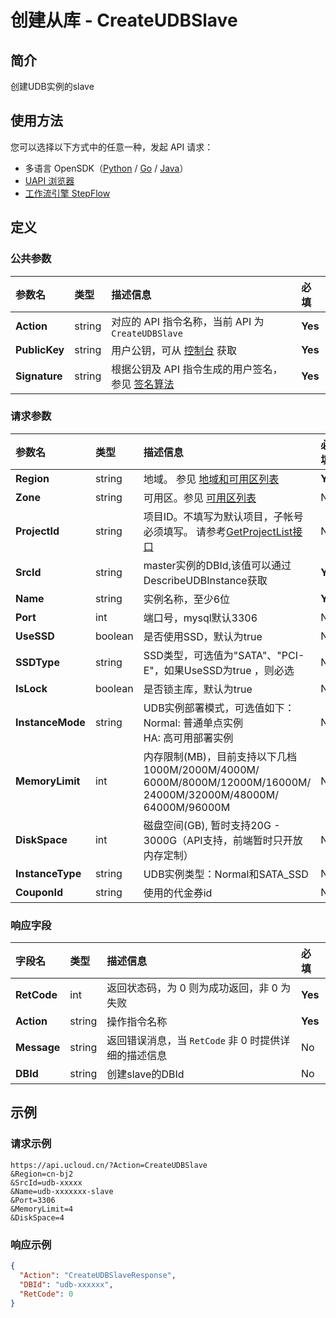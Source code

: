 # 创建从库 - CreateUDBSlave

## 简介

创建UDB实例的slave





## 使用方法

您可以选择以下方式中的任意一种，发起 API 请求：
- 多语言 OpenSDK（[Python](https://github.com/ucloud/ucloud-sdk-python3) / [Go](https://github.com/ucloud/ucloud-sdk-go) / [Java](https://github.com/ucloud/ucloud-sdk-java)）
- [UAPI 浏览器](https://console.ucloud.cn/uapi/detail?id=CreateUDBSlave)
- [工作流引擎 StepFlow](https://console.ucloud.cn/stepflow/manage/)

## 定义

### 公共参数

| 参数名 | 类型 | 描述信息 | 必填 |
|:---|:---|:---|:---|
| **Action**     | string  | 对应的 API 指令名称，当前 API 为 `CreateUDBSlave`                        | **Yes** |
| **PublicKey**  | string  | 用户公钥，可从 [控制台](https://console.ucloud.cn/uapi/apikey) 获取                                             | **Yes** |
| **Signature**  | string  | 根据公钥及 API 指令生成的用户签名，参见 [签名算法](api/summary/signature.md)  | **Yes** |

### 请求参数

| 参数名 | 类型 | 描述信息 | 必填 |
|:---|:---|:---|:---|
| **Region** | string | 地域。 参见 [地域和可用区列表](api/summary/regionlist) |**Yes**|
| **Zone** | string | 可用区。参见 [可用区列表](api/summary/regionlist) |No|
| **ProjectId** | string | 项目ID。不填写为默认项目，子帐号必须填写。 请参考[GetProjectList接口](api/summary/get_project_list) |No|
| **SrcId** | string | master实例的DBId,该值可以通过DescribeUDBInstance获取 |**Yes**|
| **Name** | string | 实例名称，至少6位 |**Yes**|
| **Port** | int | 端口号，mysql默认3306 |No|
| **UseSSD** | boolean | 是否使用SSD，默认为true |No|
| **SSDType** | string | SSD类型，可选值为"SATA"、"PCI-E"，如果UseSSD为true ，则必选 |No|
| **IsLock** | boolean | 是否锁主库，默认为true |No|
| **InstanceMode** | string | UDB实例部署模式，可选值如下：<br />Normal: 普通单点实例<br />HA: 高可用部署实例 |No|
| **MemoryLimit** | int | 内存限制(MB)，目前支持以下几档 1000M/2000M/4000M/ 6000M/8000M/12000M/16000M/ 24000M/32000M/48000M/ 64000M/96000M |No|
| **DiskSpace** | int | 磁盘空间(GB), 暂时支持20G - 3000G（API支持，前端暂时只开放内存定制） |No|
| **InstanceType** | string | UDB实例类型：Normal和SATA_SSD |No|
| **CouponId** | string | 使用的代金券id |No|

### 响应字段

| 字段名 | 类型 | 描述信息 | 必填 |
|:---|:---|:---|:---|
| **RetCode** | int | 返回状态码，为 0 则为成功返回，非 0 为失败 |**Yes**|
| **Action** | string | 操作指令名称 |**Yes**|
| **Message** | string | 返回错误消息，当 `RetCode` 非 0 时提供详细的描述信息 |No|
| **DBId** | string | 创建slave的DBId |No|




## 示例

### 请求示例
    
```
https://api.ucloud.cn/?Action=CreateUDBSlave 
&Region=cn-bj2
&SrcId=udb-xxxxx
&Name=udb-xxxxxxx-slave
&Port=3306     
&MemoryLimit=4
&DiskSpace=4
```

### 响应示例
    
```json
{
  "Action": "CreateUDBSlaveResponse",
  "DBId": "udb-xxxxxx",
  "RetCode": 0
}
```





